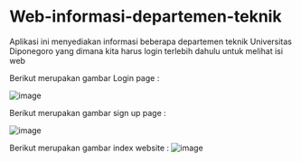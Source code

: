 # Web-informasi-departemen-teknik
Aplikasi ini menyediakan informasi beberapa departemen teknik Universitas Diponegoro yang dimana kita harus login terlebih dahulu untuk melihat isi web


Berikut merupakan gambar Login page :

![image](https://github.com/Nurlintang/Web-informasi-departemen-teknik/assets/135283434/39f1ac59-1dd1-4910-ade1-744a8e3bb8ad)


Berikut merupakan gambar sign up page :

![image](https://github.com/Nurlintang/Web-informasi-departemen-teknik/assets/135283434/e0d31263-b483-4585-b37d-45b480f617ae)



Berikut merupakan gambar index website :
![image](https://github.com/Nurlintang/Web-informasi-departemen-teknik/assets/135283434/b0e30731-079c-49e9-a710-eeaf56b3f7b5)
